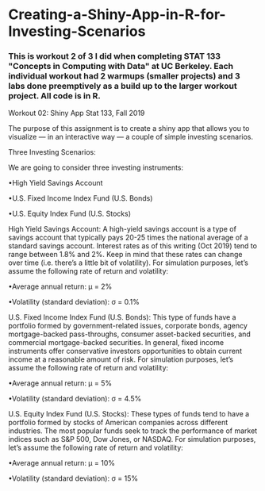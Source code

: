 # Creating-a-Shiny-App-in-R-for-Investing-Scenarios

### This is workout 2 of 3 I did when completing STAT 133 "Concepts in Computing with Data" at UC Berkeley. Each individual workout had 2 warmups (smaller projects) and 3 labs done preemptively as a build up to the larger workout project. All code is in R.

Workout 02: Shiny App Stat 133, Fall 2019

The purpose of this assignment is to create a shiny app that allows you to visualize — in an interactive way — a couple of simple investing scenarios.

Three Investing Scenarios:

We are going to consider three investing instruments:

•High Yield Savings Account

•U.S. Fixed Income Index Fund (U.S. Bonds)

•U.S. Equity Index Fund (U.S. Stocks)

High Yield Savings Account: A high-yield savings account is a type of savings account that typically pays 20-25 times the national average of a standard savings account. Interest rates as of this writing (Oct 2019) tend to range between 1.8% and 2%. Keep in mind that these rates can change over time (i.e. there’s a little bit of volatility). For simulation purposes, let’s assume the following rate of return and volatility:

•Average annual return: μ = 2%

•Volatility (standard deviation): σ = 0.1%

U.S. Fixed Income Index Fund (U.S. Bonds): This type of funds have a portfolio formed by government-related issues, corporate bonds, agency mortgage-backed pass-throughs, consumer asset-backed securities, and commercial mortgage-backed securities. In general, fixed income instruments offer conservative investors opportunities to obtain current income at a reasonable amount of risk. For simulation purposes, let’s assume the following rate of return and volatility:

•Average annual return: μ = 5%

•Volatility (standard deviation): σ = 4.5%

U.S. Equity Index Fund (U.S. Stocks): These types of funds tend to have a portfolio formed by stocks of American companies across different industries. The most popular funds seek to track the performance of market indices such as S&P 500, Dow Jones, or NASDAQ. For simulation purposes, let’s assume the following rate of return and volatility:

•Average annual return: μ = 10%

•Volatility (standard deviation): σ = 15%
